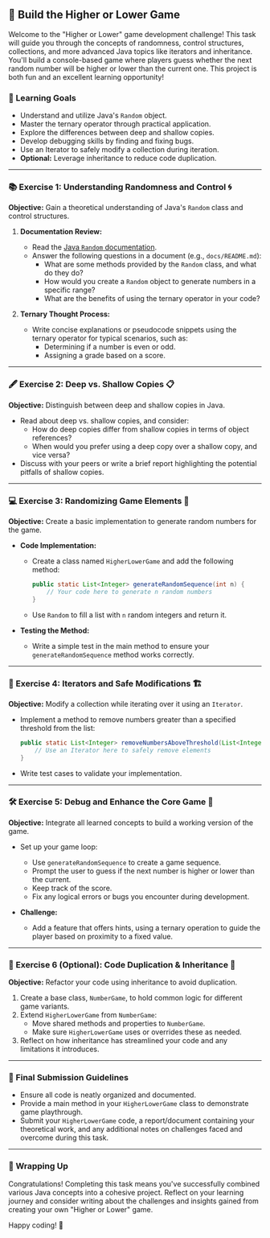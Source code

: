 ## 🎲 Build the Higher or Lower Game

Welcome to the "Higher or Lower" game development challenge! This task will guide you through the concepts of randomness, control structures, collections, and more advanced Java topics like iterators and inheritance. You'll build a console-based game where players guess whether the next random number will be higher or lower than the current one. This project is both fun and an excellent learning opportunity!


### 🏁 Learning Goals

- Understand and utilize Java's `Random` object.
- Master the ternary operator through practical application.
- Explore the differences between deep and shallow copies.
- Develop debugging skills by finding and fixing bugs.
- Use an Iterator to safely modify a collection during iteration.
- **Optional:** Leverage inheritance to reduce code duplication.

---

### 📚 Exercise 1: Understanding Randomness and Control 🌀

**Objective:** Gain a theoretical understanding of Java's `Random` class and control structures.

1. **Documentation Review:**
   - Read the [Java `Random` documentation](https://docs.oracle.com/en/java/javase/17/docs/api/java.base/java/util/Random.html).
   - Answer the following questions in a document (e.g., `docs/README.md`):
     - What are some methods provided by the `Random` class, and what do they do?
     - How would you create a `Random` object to generate numbers in a specific range?
     - What are the benefits of using the ternary operator in your code?
   
2. **Ternary Thought Process:**
   - Write concise explanations or pseudocode snippets using the ternary operator for typical scenarios, such as:
     - Determining if a number is even or odd.
     - Assigning a grade based on a score.

---

### 🖋️ Exercise 2: Deep vs. Shallow Copies 📋

**Objective:** Distinguish between deep and shallow copies in Java.

- Read about deep vs. shallow copies, and consider:
  - How do deep copies differ from shallow copies in terms of object references?
  - When would you prefer using a deep copy over a shallow copy, and vice versa?
- Discuss with your peers or write a brief report highlighting the potential pitfalls of shallow copies.

---

### 💻 Exercise 3: Randomizing Game Elements 🤖

**Objective:** Create a basic implementation to generate random numbers for the game.

- **Code Implementation:**
  - Create a class named `HigherLowerGame` and add the following method:
    ```java
    public static List<Integer> generateRandomSequence(int n) {
        // Your code here to generate n random numbers
    }
    ```
  - Use `Random` to fill a list with `n` random integers and return it.

- **Testing the Method:**
  - Write a simple test in the main method to ensure your `generateRandomSequence` method works correctly.

---

### 🤔 Exercise 4: Iterators and Safe Modifications 🏗️

**Objective:** Modify a collection while iterating over it using an `Iterator`.

- Implement a method to remove numbers greater than a specified threshold from the list:
  ```java
  public static List<Integer> removeNumbersAboveThreshold(List<Integer> numbers, int threshold) {
      // Use an Iterator here to safely remove elements
  }
  ```
- Write test cases to validate your implementation.

---

### 🛠️ Exercise 5: Debug and Enhance the Core Game 🐛

**Objective:** Integrate all learned concepts to build a working version of the game.

- Set up your game loop:
  - Use `generateRandomSequence` to create a game sequence.
  - Prompt the user to guess if the next number is higher or lower than the current.
  - Keep track of the score.
  - Fix any logical errors or bugs you encounter during development.

- **Challenge:**
  - Add a feature that offers hints, using a ternary operation to guide the player based on proximity to a fixed value.

---

### 🚀 Exercise 6 (Optional): Code Duplication & Inheritance 🌟

**Objective:** Refactor your code using inheritance to avoid duplication.

1. Create a base class, `NumberGame`, to hold common logic for different game variants.
2. Extend `HigherLowerGame` from `NumberGame`:
   - Move shared methods and properties to `NumberGame`.
   - Make sure `HigherLowerGame` uses or overrides these as needed.
3. Reflect on how inheritance has streamlined your code and any limitations it introduces.

---

### 📝 Final Submission Guidelines

- Ensure all code is neatly organized and documented.
- Provide a main method in your `HigherLowerGame` class to demonstrate game playthrough.
- Submit your `HigherLowerGame` code, a report/document containing your theoretical work, and any additional notes on challenges faced and overcome during this task.

---

### 🎉 Wrapping Up

Congratulations! Completing this task means you've successfully combined various Java concepts into a cohesive project. Reflect on your learning journey and consider writing about the challenges and insights gained from creating your own "Higher or Lower" game.

Happy coding! 🚀